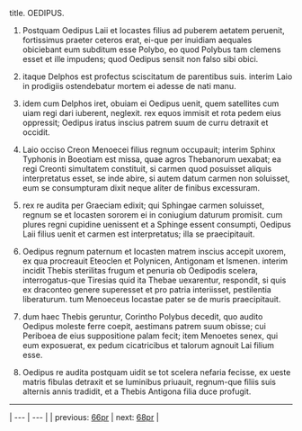 title. OEDIPUS.



1. Postquam Oedipus Laii et Iocastes filius ad puberem aetatem peruenit, fortissimus praeter ceteros erat, ei-que per inuidiam aequales obiciebant eum subditum esse Polybo, eo quod Polybus tam clemens esset et ille impudens; quod Oedipus sensit non falso sibi obici.



2. itaque Delphos est profectus sciscitatum de parentibus suis. interim Laio in prodigiis ostendebatur mortem ei adesse de nati manu.



3. idem cum Delphos iret, obuiam ei Oedipus uenit, quem satellites cum uiam regi dari iuberent, neglexit. rex equos immisit et rota pedem eius oppressit; Oedipus iratus inscius patrem suum de curru detraxit et occidit.



4. Laio occiso Creon Menoecei filius regnum occupauit; interim Sphinx Typhonis in Boeotiam est missa, quae agros Thebanorum uexabat; ea regi Creonti simultatem constituit, si carmen quod posuisset aliquis interpretatus esset, se inde abire, si autem datum carmen non soluisset, eum se consumpturam dixit neque aliter de finibus excessuram.



5. rex re audita per Graeciam edixit; qui Sphingae carmen soluisset, regnum se et Iocasten sororem ei in coniugium daturum promisit. cum plures regni cupidine uenissent et a Sphinge essent consumpti, Oedipus Laii filius uenit et carmen est interpretatus; illa se praecipitauit.



6. Oedipus regnum paternum et Iocasten matrem inscius accepit uxorem, ex qua procreauit Eteoclen et Polynicen, Antigonam et Ismenen. interim incidit Thebis sterilitas frugum et penuria ob Oedipodis scelera, interrogatus-que Tiresias quid ita Thebae uexarentur, respondit, si quis ex draconteo genere superesset et pro patria interiisset, pestilentia liberaturum. tum Menoeceus Iocastae pater se de muris praecipitauit.



7. dum haec Thebis geruntur, Corintho Polybus decedit, quo audito Oedipus moleste ferre coepit, aestimans patrem suum obisse; cui Periboea de eius suppositione palam fecit; item Menoetes senex, qui eum exposuerat, ex pedum cicatricibus et talorum agnouit Lai filium esse.



8. Oedipus re audita postquam uidit se tot scelera nefaria fecisse, ex ueste matris fibulas detraxit et se luminibus priuauit, regnum-que filiis suis alternis annis tradidit, et a Thebis Antigona filia duce profugit.



---

| --- | --- |
| previous: [66pr](../66pr/) | next: [68pr](../68pr/) |